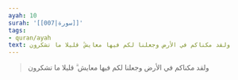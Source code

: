 ```yaml
---
ayah: 10
surah: '[[007|سورة]]'
tags:
- quran/ayah
text: ولقد مكناكم في الأرض وجعلنا لكم فيها معايش ۗ قليلا ما تشكرون
---
```

> ولقد مكناكم في الأرض وجعلنا لكم فيها معايش ۗ قليلا ما تشكرون
